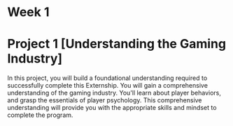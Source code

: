 # Week 1
# Project 1 [Understanding the Gaming Industry]	
In this project, you will build a foundational understanding required to successfully complete this Externship. You will gain a comprehensive understanding of the gaming industry. You'll learn about player behaviors, and grasp the essentials of player psychology. This comprehensive understanding will provide you with the appropriate skills and mindset to complete the program.
